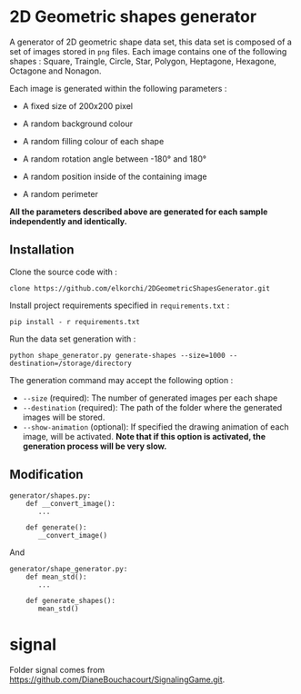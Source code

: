# 2D Geometric shapes generator

A generator of 2D geometric shape data set, this data set is composed of a set of 
images stored in `png` files. Each image contains one of the following shapes : 
Square, Traingle, Circle, Star, Polygon, Heptagone, Hexagone, Octagone and Nonagon.

Each image is generated within the following parameters : 

- A fixed size of 200x200 pixel

- A random background colour
- A random filling colour of each shape
- A random rotation angle between -180° and 180°
- A random position inside of the containing image
- A random perimeter

**All the parameters described above are generated for each sample independently 
and identically.** 


## Installation

Clone the source code with : 

```
clone https://github.com/elkorchi/2DGeometricShapesGenerator.git
```

Install project requirements specified in `requirements.txt` : 

```
pip install - r requirements.txt 
```
 
 Run the data set generation with :
 
```
python shape_generator.py generate-shapes --size=1000 --destination=/storage/directory
```

The generation command may accept the following option : 

- `--size` (required): The number of generated images per each shape
- `--destination` (required): The path of the folder where the generated images 
will be stored.
- `--show-animation` (optional): If specified the drawing animation of each image, 
will be activated. **Note that if this option is activated, the generation process will be very slow.**

## Modification

```
generator/shapes.py: 
    def __convert_image():
       ...
       
    def generate():
       __convert_image()
```
And 
```
generator/shape_generator.py: 
    def mean_std():
       ...
       
    def generate_shapes():
       mean_std()
```



# signal
Folder signal comes from https://github.com/DianeBouchacourt/SignalingGame.git. 
